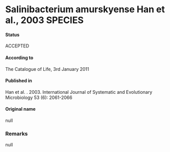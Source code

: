 # Salinibacterium amurskyense Han et al., 2003 SPECIES

#### Status
ACCEPTED

#### According to
The Catalogue of Life, 3rd January 2011

#### Published in
Han et al. . 2003. International Journal of Systematic and Evolutionary Microbiology 53 (6): 2061-2066

#### Original name
null

### Remarks
null
